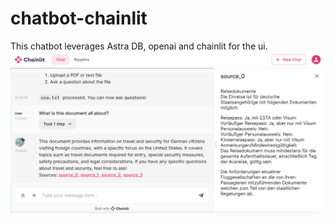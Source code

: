 # chatbot-chainlit
This chatbot leverages Astra DB, openai and chainlit for the ui.
![alt text](./ui.png)
